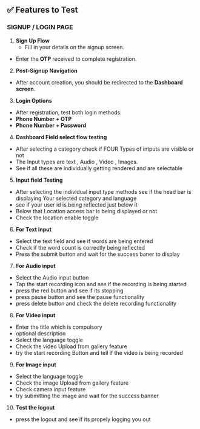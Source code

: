 ## ✅ Features to Test

###  SIGNUP / LOGIN PAGE

1. **Sign Up Flow**
    - Fill in your details on the signup screen.
- Enter the **OTP** received to complete registration.

2. **Post-Signup Navigation**
 - After account creation, you should be redirected to the **Dashboard screen**.

3. **Login Options**
 - After registration, test both login methods:
 -  **Phone Number + OTP**
 -  **Phone Number + Password**
       
4. **Dashboard Field select flow testing**
 - After selecting a category check if FOUR Types of intputs are visible or not
 - The Input types are text , Audio , Video , Images.
 - See if all these are individually getting rendered and are selectable
5. **Input field Testing**
 - After selecting the individual input type methods see if the head bar is displaying Your selected category and language 
 - see if your user id is being reflected just below it
 - Below that Location access bar is being displayed or not
 - Check the location enable toggle
6. **For Text input** 
- Select the text field and see if words are being entered
- Check if the word count is correctly being reflected
- Press the submit button and wait for the success baner to display
7. **For Audio input**
- Select the Audio input button
- Tap the start recording icon and see if the recording is being started
- press the red button and see if its stopping
- press pause button and see the pause functionality
- press delete button and check the delete recording functionality
8. **For Video input**
- Enter the title which is compulsory
- optional description
- Select the language toggle
- Check the video Upload from gallery feature
- try the start recording Button and tell if the video is being recorded
9. **For Image input**
- Select the language toggle
- Check the image Upload from gallery feature
- Check camera input feature
- try submitting the image and wait for the success banner
10. **Test the logout**
- press the logout and see if its propely logging you out
